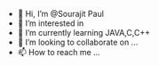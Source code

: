 - 👋 Hi, I’m @Sourajit Paul
- 👀 I’m interested in 
- 🌱 I’m currently learning JAVA,C,C++
- 💞️ I’m looking to collaborate on ...
- 📫 How to reach me ...

<!---
SourajitPaul17/SourajitPaul17 is a ✨ special ✨ repository because its `README.md` (this file) appears on your GitHub profile.
You can click the Preview link to take a look at your changes.
--->
